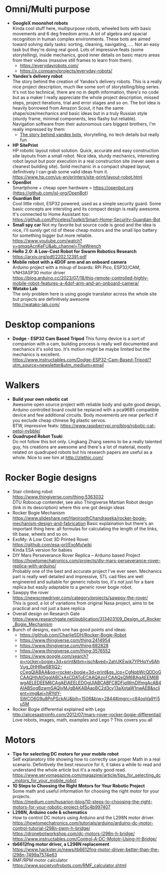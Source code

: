 # Omni/Multi purpose
- **GoogleX moonshot robots**  
  Kinda cool stuff here, multipurpose robots, wheeled bots with basic movements and 6 deg freedom arms. A lot of algebra and spacial recognition in human complex environments.
  These bots are aimed toward solving daily tasks: sorting, cleaning, navigating, .... Not an easy task but they're doing real good. Lots of impressive feats
  (some storytelling), inside mechanics, good inner details on basic macro areas from their videos (massive still frames to learn from them).  
  - https://everydayrobots.com/
  - https://x.company/projects/everyday-robots/
- **Yandex’s delivery robot**  
  The story behind the creation of Yandex’s delivery robots. This is a really nice project
  description, much like some sort of storytelling/blog series. It's not too technical, there are
  no in depth information, there's no code but as a maker I really appreciate the whole
  project description, missed steps, project iterations, trial and error stages and so on.
  The bot idea is heavily borrowed from Amazon Scout, it has the same shape/size/mechanics
  and basic ideas but in a truly Russian style (sturdy frame, minimal components, less flashy
  but reliable).  
  Navigation software from their autonomous cars biggest brothers, I'm really impressed by them:
  - [The story behind yandex bots](https://medium.com/yandex-self-driving-car/the-story-behind-the-creation-of-yandexs-delivery-robot-e07017940589),
  storytelling, no tech details but really fun
- **HP SitePrint**  
  HP robotic layout robot solution. Quick, accurate and easy construction site layouts from a small robot.
  Nice idea, sturdy mechanics, interesting robot layout but poor execution in a real construction site (never seen a cleanest building site).
  Solid mechanic in a compact shaped layout, definitively I can grab some valid ideas from it.  
  https://www.hp.com/us-en/printers/site-print/layout-robot.html
- **OpenBot**  
  Smartphone + cheap open hardware = https://openbot.org (https://github.com/isl-org/OpenBot)
- **Guardian Bot**  
  Cool little robot, ESP32 powered, used as a simple security guard. Some basic concepts are intersting and its compact design is really awesome.
  It's connected to Home Assistant too:  
  https://github.com/PricelessToolkit/Smart-Home-Security-Guardian-Bot
- **Small spy car**
  Not my favorite but source code is good and the idea is nice, I'll surely get rid of these cheap motors and the small lipo battery for something bigger
  but more reliable.  
  https://www.youtube.com/watch?v=gmqgAcnKeFU&ab_channel=TheWrench
- **HeRo 2.0: A Low-Cost Robot for Swarm Robotics Research**  
  https://arxiv.org/pdf/2202.12391.pdf
- **Mobile robot with a 4DOF arm and an onboard camera**  
  Arduino project with a mixup of boards: RPi Pico, ESP32/CAM, VNH3ASP30 motor driver  
  https://blog.arduino.cc/2023/07/18/this-remote-controlled-highly-mobile-robot-features-a-4dof-arm-and-an-onboard-camera/
- **Watako Lab**  
  The only problem here is using google translator across the whole site but projects are definitively awesome  
  http://watako-lab.com/

# Desktop companions
- **Dodge - ESP32 Cam Based Tripod**
  This funny device is a  sort of companion with a cam, building process is really well documented and mechanics it's solid too. It's motion might be maybe
  limited but the mechanics is excellent.  
  https://www.instructables.com/Dodge-ESP32-Cam-Based-Tripod/?utm_source=newsletter&utm_medium=email

# Walkers
- **Build your own robotic cat**<br>
  Awesome open source project with reliable body and quite good design, Arduino controlled board could be replaced with a
  pca9685 compatible device and few additional circuits. Body movements are near perfect if you exclude cheap chinese 9g
  plastic servos.<br>
  BTW, impressive feats: https://www.raspberrypi.org/blog/robotic-cat-petoi-nybble/
- **Quadruped Robot Tsuki**<br>
  Do not follow this bot only. Lingkang Zhang seems to be a really talented guy, his creations are awesome and there's a lot of material, mostly related on quadruped robots but his research papers are useful as a whole. Nice to see him at http://zlethic.com/


# Rocker Bogie designs
- Stair climbing robot  
  https://www.thingiverse.com/thing:5363032  
  DTU Robocup contender, see also Thingiverse Martian Robot design (link in its description) where this one got design ideas
- Rocker Bogie Mechanism  
  https://www.slideshare.net/HaniroothChandraseka/rocker-bogie-mechanism-design-and-fabrication
  Basic explaination but there's an important thing here: all formulas for calculating the length of the links, tilt base, wheels and so on.
- ExoMy: A Low Cost 3D Printed Rover.  
  https://github.com/esa-prl/ExoMy/wiki  
  Kinda ESA version for babies
- DIY Mars Perseverance Rover Replica – Arduino based Project  
  https://howtomechatronics.com/projects/diy-mars-perseverance-rover-replica-with-arduino/  
  Probably one of the best and accurate project I've ever seen. Mechanics part is really well detailed and impressive,
  STL cad files are well engineered and suitable for generic robots too, it's not just for a bare replica but easily
  adaptable to a generic rover bogie robot.
- Sawppy the rover  
  https://newscrewdriver.com/category/projects/sawppy-the-rover/  
  This is good, a lot of variations from original Nasa project, aims to be practical and not just a bare replica
- Overall design on Research Gate  
  https://www.researchgate.net/publication/313403109_Design_of_Rocker_Bogie_Mechanism
- Bunch of designs, each one has good points and ideas:  
  - https://github.com/Charlie5DH/Rocker-Bogie-Robot
  - https://www.thingiverse.com/thing:2414954
  - https://www.thingiverse.com/thing:682828
  - https://www.thingiverse.com/thing:3576552
  - https://www.google.com/search?q=rocker+bogie+3d+print&tbm=isch&ved=2ahUKEwik7YPHqYv6AhVug_0HHRw6B1IQ2-cCegQIABAA&oq=rocker+bogie+3d+print&gs_lcp=CgNpbWcQDDoGCAAQHhAIOggIABCxAxCDAToECAAQAzoFCAAQsQM6BAgAEEM6BwgAELEDEEM6CAgAEIAEELEDOgUIABCABFC8DFjqWmDIfmgAcAB4AIABSogBzwmSAQIyMJgBAKABAaoBC2d3cy13aXotaW1nwAEB&sclient=img&ei=hRYdY-SWCO6G9u8PnPSckAU&bih=1508&biw=2844#imgrc=c84oqVa9Yj5u5M
- Rocker Bogie differential explained with Lego  
  http://alicesastroinfo.com/2012/07/mars-rover-rocker-bogie-differential/  
  Love robots, images, math, examples and Lego ? This covers you all


# Motors
- **Tips for selecting DC motors for your mobile robot**  
  Self explanatory title showing how to correctly use proper Math in a real scenario. Definitively the best resource
  for it, it takes a while to read and understand the whole article but it's a really good read.  
  https://www.servomagazine.com/magazine/article/tips_for_selecting_dc_motors_for_your_mobile_robot
- **10 Steps to Choosing the Right Motors for Your Robotic Project**  
  Some math and useful information for choosing the right motor for your projects.  
  https://medium.com/husarion-blog/10-steps-to-choosing-the-right-motors-for-your-robotic-project-bf5c4b997407
- **L298N, Arduino code & schematics**  
  How to control DC motors using Arduino and the L298N motor driver.  
  https://howtomechatronics.com/tutorials/arduino/arduino-dc-motor-control-tutorial-l298n-pwm-h-bridge/  
  https://dronebotworkshop.com/dc-motors-l298n-h-bridge/  
  https://www.instructables.com/Control-A-DC-Mototr-Using-H-Bridge/
- **tb6612fng motor driver, a L298N replacement**  
  https://www.hackster.io/news/tb6612fng-motor-driver-better-than-the-l298n-7499a7574e63
- RMF/RPM motor calculator  
  https://www.societyofrobots.com/RMF_calculator.shtml
